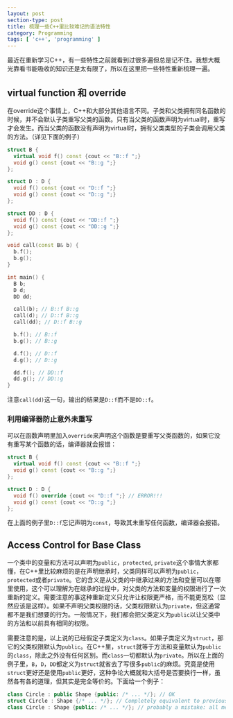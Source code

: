 ```yaml
---
layout: post
section-type: post
title: 梳理一些C++里比较难记的语法特性
category: Programming
tags: [ 'c++', 'programming' ]
---
```


最近在重新学习C++，有一些特性之前就看到过很多遍但总是记不住。我想大概光靠看书能吸收的知识还是太有限了，所以在这里把一些特性重新梳理一遍。

## virtual function 和 override

在override这个事情上，C++和大部分其他语言不同。子类和父类拥有同名函数的时候，并不会默认子类重写父类的函数。只有当父类的函数声明为virtual时，重写才会发生。而当父类的函数没有声明为virtual时，拥有父类类型的子类会调用父类的方法。（详见下面的例子）

```C++
struct B {
  virtual void f() const {cout << "B::f ";}
  void g() const {cout << "B::g ";}
};

struct D : D {
  void f() const {cout << "D::f ";}
  void g() const {cout << "D::g ";}
};

struct DD : D {
  void f() const {cout << "DD::f ";}
  void g() const {cout << "DD::g ";}
};

void call(const B& b) {
  b.f();
  b.g();
}

int main() {
  B b;
  D d;
  DD dd;

  call(b); // B::f B::g
  call(d); // D::f B::g
  call(dd); // D::f B::g

  b.f(); // B::f
  b.g(); // B::g

  d.f(); // D::f
  d.g(); // D::g

  dd.f(); // DD::f
  dd.g(); // DD::g
}
```
注意`call(dd)`这一句，输出的结果是`D::f`而不是`DD::f`。

### 利用编译器防止意外未重写

可以在函数声明里加入`override`来声明这个函数是要重写父类函数的，如果它没有重写某个函数的话，编译器就会报错：

```C++
struct B {
  virtual void f() const {cout << "B::f ";}
  void g() const {cout << "B::g ";}
};

struct D : D {
  void f() override {cout << "D::f ";} // ERROR!!!
  void g() const {cout << "D::g ";}
};
```
在上面的例子里`D::f`忘记声明为`const`，导致其未重写任何函数，编译器会报错。

## Access Control for Base Class

一个类中的变量和方法可以声明为`public`，`protected`, `private`这个事情大家都懂，在C++里比较麻烦的是在声明继承时，父类同样可以声明为`public`，`protected`或者`private`。它的含义是从父类的中继承过来的方法和变量可以在哪里使用，这个可以理解为在继承的过程中，对父类的方法和变量的权限进行了一次重新的定义。需要注意的事这种重新定义只允许让权限更严格，而不能更宽松（显然应该是这样）。如果不声明父类权限的话，父类权限默认为`private`，但这通常都不是我们想要的行为。一般情况下，我们都会把父类定义为`public`以让父类中的方法和以前具有相同的权限。

需要注意的是，以上说的已经假定子类定义为`class`。如果子类定义为`struct`，那它的父类权限默认为`public`。在C++里，`struct`就等于方法和变量默认为`public`的`class`，除此之外没有任何区别。而`class`一切都默认为`private`。所以在上面的例子里，`B`，`D`，`DD`都定义为`struct`就省去了写很多`public`的麻烦。究竟是使用`struct`更好还是使用`public`更好，这种争论大概就和大括号是否要换行一样，虽然各有各的道理，但其实是完全等价的。下面给一个例子：

```C++
class Circle : public Shape {public: /* ... */}; // OK
struct Circle : Shape {/* ... */}; // Completely equivalent to previous one
class Circle : Shape {public: /* ... */}; // probably a mistake: all methods in Shape cannot be called in Circle
```
